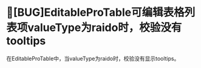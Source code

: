 # 🐛[BUG]EditableProTable可编辑表格列表项valueType为raido时，校验没有tooltips

在EditableProTable中，当valueType为raido时，校验没有显示tooltips。
